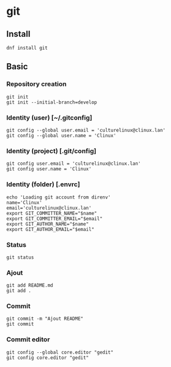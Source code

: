 # git
## Install
    dnf install git
## Basic
### Repository creation
    git init
    git init --initial-branch=develop
### Identity (user) [~/.gitconfig]
    git config --global user.email = 'culturelinux@clinux.lan'
    git config --global user.name = 'Clinux'
### Identity (project) [.git/config]
    git config user.email = 'culturelinux@clinux.lan'
    git config user.name = 'Clinux'  
### Identity (folder) [.envrc]
    echo 'Loading git account from direnv'
    name='Clinux'
    email='culturelinux@clinux.lan'
    export GIT_COMMITTER_NAME="$name"
    export GIT_COMMITTER_EMAIL="$email"
    export GIT_AUTHOR_NAME="$name"
    export GIT_AUTHOR_EMAIL="$email"
### Status 
    git status
### Ajout
    git add README.md
    git add . 
### Commit 
    git commit -m "Ajout README"
    git commit
### Commit editor
    git config --global core.editor "gedit"
    git config core.editor "gedit"


